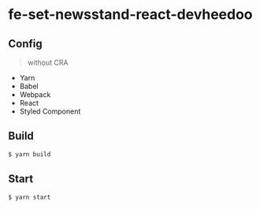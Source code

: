 # fe-set-newsstand-react-devheedoo

## Config

> without CRA

- Yarn
- Babel
- Webpack
- React
- Styled Component

## Build

```bash
$ yarn build
```

## Start

```bash
$ yarn start
```

